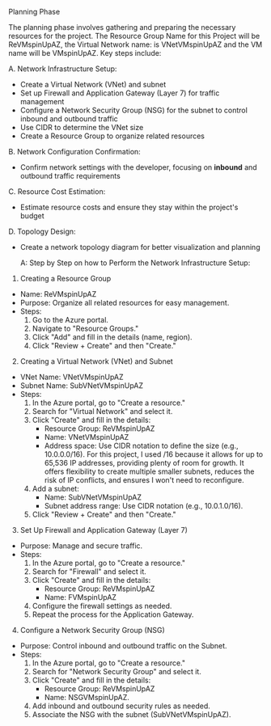 Planning Phase

The planning phase involves gathering and preparing the necessary resources for the project. The Resource Group Name for this Project will be ReVMspinUpAZ, the Virtual Network name: is VNetVMspinUpAZ and the VM name will be VMspinUpAZ. Key steps include:

A. Network Infrastructure Setup:
   - Create a Virtual Network (VNet) and subnet  
   - Set up Firewall and Application Gateway (Layer 7) for traffic management  
   - Configure a Network Security Group (NSG) for the subnet to control inbound and outbound traffic  
   - Use CIDR to determine the VNet size  
   - Create a Resource Group to organize related resources  

B. Network Configuration Confirmation:  
   - Confirm network settings with the developer, focusing on **inbound** and outbound traffic requirements

C. Resource Cost Estimation:  
   - Estimate resource costs and ensure they stay within the project's budget

D. Topology Design:  
   - Create a network topology diagram for better visualization and planning

     A: Step by Step on how to Perform the Network Infrastructure Setup: 
 1. Creating a Resource Group
- Name: ReVMspinUpAZ
- Purpose: Organize all related resources for easy management.
- Steps: 
  1. Go to the Azure portal.
  2. Navigate to "Resource Groups."
  3. Click "Add" and fill in the details (name, region).
  4. Click "Review + Create" and then "Create."

 2. Creating a Virtual Network (VNet) and Subnet
- VNet Name: VNetVMspinUpAZ
- Subnet Name: SubVNetVMspinUpAZ
- Steps:
  1. In the Azure portal, go to "Create a resource."
  2. Search for "Virtual Network" and select it.
  3. Click "Create" and fill in the details:
     - Resource Group: ReVMspinUpAZ
     - Name: VNetVMspinUpAZ
     - Address space: Use CIDR notation to define the size (e.g., 10.0.0.0/16). For this project, I used /16 because it allows for up to 65,536 IP addresses, providing plenty of room for growth. It offers flexibility to create multiple smaller subnets, reduces the risk of IP conflicts, and ensures I won't need to reconfigure.
  4. Add a subnet:
     - Name: SubVNetVMspinUpAZ
     - Subnet address range: Use CIDR notation (e.g., 10.0.1.0/16).
  5. Click "Review + Create" and then "Create."

 3. Set Up Firewall and Application Gateway (Layer 7)
- Purpose: Manage and secure traffic.
- Steps:
  1. In the Azure portal, go to "Create a resource."
  2. Search for "Firewall" and select it.
  3. Click "Create" and fill in the details:
     - Resource Group: ReVMspinUpAZ
     - Name: FVMspinUpAZ
  4. Configure the firewall settings as needed.
  5. Repeat the process for the Application Gateway.

 4. Configure a Network Security Group (NSG)
- Purpose: Control inbound and outbound traffic on the Subnet.
- Steps:
  1. In the Azure portal, go to "Create a resource."
  2. Search for "Network Security Group" and select it.
  3. Click "Create" and fill in the details:
     - Resource Group: ReVMspinUpAZ
     - Name:  NSGVMspinUpAZ.
  4. Add inbound and outbound security rules as needed.
  5. Associate the NSG with the subnet (SubVNetVMspinUpAZ).


